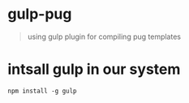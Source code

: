 # gulp-pug
> using gulp plugin for compiling pug templates

# intsall gulp in our system
`
npm install -g gulp
`